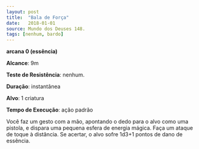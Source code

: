 ```yaml
---
layout: post
title:  "Bala de Força"
date:   2018-01-01
source: Mundo dos Deuses 148.
tags: [nenhum, bardo]
---
```


**arcana 0 (essência)**

**Alcance**: 9m

**Teste de Resistência**: nenhum.

**Duração**: instantânea

**Alvo**: 1 criatura

**Tempo de Execução**: ação padrão

Você faz um gesto com a mão, apontando o dedo para o alvo como uma pistola, e dispara uma pequena esfera de energia mágica. Faça um ataque de toque à distância. Se acertar, o alvo sofre 1d3+1 pontos de dano de essência.
